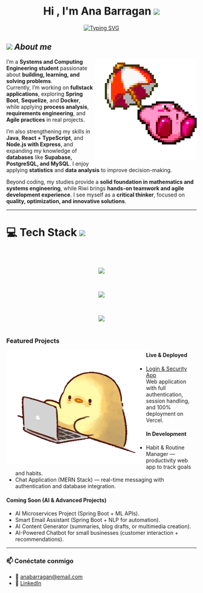 <h1 align="center"><b>Hi , I'm Ana Barragan </b><img src="https://media.giphy.com/media/hvRJCLFzcasrR4ia7z/giphy.gif" width="35"></h1>

<p align="center">
  <a href="https://github.com/DenverCoder1/readme-typing-svg">
    <img src="https://readme-typing-svg.herokuapp.com?font=Roboto+Mono&pause=1000&color=C0C0C0&center=true&vCenter=true&width=800&height=60&lines=Systems+Engineering+student+%40+UNAL;Coder+%40+Riwi;Knowledge+devourer;Problem+solver+—+mine+%26+others';Critical+thinker%2C+proactive+%26+productive;Always+automating+processes" alt="Typing SVG" />
  </a>
</p>

## <img src="https://media.giphy.com/media/ObNTw8Uzwy6KQ/giphy.gif" width="30px">&nbsp;***About me***

<img src="./assets/kirbi1.gif" alt="kirby" width="270" align="right">

I’m a **Systems and Computing Engineering student** passionate about **building, learning, and solving problems**.  
Currently, I’m working on **fullstack applications**, exploring **Spring Boot**, **Sequelize**, and **Docker**, while applying **process analysis**, **requirements engineering**, and **Agile practices** in real projects.  

I’m also strengthening my skills in **Java**, **React + TypeScript**, and **Node.js with Express**, and expanding my knowledge of **databases** like **Supabase, PostgreSQL, and MySQL**. I enjoy applying **statistics** and **data analysis** to improve decision-making.  

Beyond coding, my studies provide a **solid foundation in mathematics and systems engineering**, while Riwi brings **hands-on teamwork and agile development experience**. I see myself as a **critical thinker**, focused on **quality, optimization, and innovative solutions**.   

---
# 💻 Tech Stack <img src="https://media2.giphy.com/media/QssGEmpkyEOhBCb7e1/giphy.gif?cid=ecf05e47a0n3gi1bfqntqmob8g9aid1oyj2wr3ds3mg700bl&rid=giphy.gif" width="32px">

<br>

<p align="center">
  <!-- Frontend -->
  <img src="https://skillicons.dev/icons?i=html,css,js,react,typescript,npm" style="margin: 15px;" />
</p>

<p align="center">
  <!-- Backend -->
  <img src="https://skillicons.dev/icons?i=java,cpp,python,nodejs,spring,postgres" style="margin: 15px;" />
</p>

<p align="center">
  <!-- Tools & Deployment -->
  <img src="https://skillicons.dev/icons?i=git,github,docker,vercel,railway" style="margin: 15px;" />
</p>

### Featured Projects  

<img src="./assets/chickenProgramer.gif" align="left">

#### Live & Deployed  
- [Login & Security App](https://stack4-us-qakt.vercel.app/about.html)  
  Web application with full authentication, session handling, and 100% deployment on Vercel.  

#### In Development  
- Habit & Routine Manager — productivity web app to track goals and habits.  
- Chat Application (MERN Stack) — real-time messaging with authentication and database integration.    
 
#### Coming Soon (AI & Advanced Projects)  
- AI Microservices Project (Spring Boot + ML APIs).  
- Smart Email Assistant (Spring Boot + NLP for automation).  
- AI Content Generator (summaries, blog drafts, or multimedia creation).  
- AI-Powered Chatbot for small businesses (customer interaction + recommendations).  
  
---

### 📫 Conéctate conmigo
- 📧 anabarragan@email.com  
- 💼 [LinkedIn](https://linkedin.com/in/tuusuario)  
